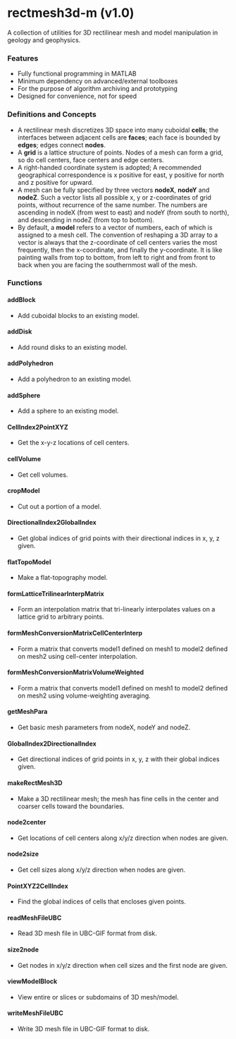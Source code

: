 # rectmesh3d-m (v1.0)
A collection of utilities for 3D rectilinear mesh and model manipulation in geology and geophysics.

### Features
- Fully functional programming in MATLAB
- Minimum dependency on advanced/external toolboxes
- For the purpose of algorithm archiving and prototyping
- Designed for convenience, not for speed

### Definitions and Concepts
- A rectilinear mesh discretizes 3D space into many cuboidal **cells**;
the interfaces between adjacent cells are **faces**; each face is bounded by **edges**;
edges connect **nodes**.
- A **grid** is a lattice structure of points. Nodes of a mesh can form a grid, so do cell centers, face centers and edge centers.
- A right-handed coordinate system is adopted; A recommended geographical correspondence is x positive for east, y positive for north and z positive for upward.
- A mesh can be fully specified by three vectors **nodeX**, **nodeY** and **nodeZ**. Such a vector lists all possible x, y or z-coordinates of grid points, without recurrence of the same number. The numbers are ascending in nodeX (from west to east) and nodeY (from south to north), and descending in nodeZ (from top to bottom).
- By default, a **model** refers to a vector of numbers, each of which is assigned to a mesh cell. The convention of reshaping a 3D array to a vector is always that the z-coordinate of cell centers varies the most frequently, then the x-coordinate, and finally the y-coordinate. It is like painting walls from top to bottom, from left to right and from front to back when you are facing the southernmost wall of the mesh.

### Functions

#### addBlock
- Add cuboidal blocks to an existing model.

#### addDisk
- Add round disks to an existing model.

#### addPolyhedron
- Add a polyhedron to an existing model.

#### addSphere
- Add a sphere to an existing model.

#### CellIndex2PointXYZ
- Get the x-y-z locations of cell centers.

#### cellVolume
- Get cell volumes.

#### cropModel
- Cut out a portion of a model.

#### DirectionalIndex2GlobalIndex
- Get global indices of grid points with their directional indices in x, y, z given.

#### flatTopoModel
- Make a flat-topography model.

#### formLatticeTrilinearInterpMatrix
- Form an interpolation matrix that tri-linearly interpolates values on a lattice grid to
arbitrary points.

#### formMeshConversionMatrixCellCenterInterp
- Form a matrix that converts model1 defined on mesh1 to model2 defined on mesh2 using cell-center interpolation.

#### formMeshConversionMatrixVolumeWeighted
- Form a matrix that converts model1 defined on mesh1 to model2 defined on mesh2 using volume-weighting averaging.

#### getMeshPara
- Get basic mesh parameters from nodeX, nodeY and nodeZ.

#### GlobalIndex2DirectionalIndex
- Get directional indices of grid points in x, y, z with their global indices given.

#### makeRectMesh3D
- Make a 3D rectilinear mesh; the mesh has fine cells in the center and coarser cells toward the boundaries.

#### node2center
- Get locations of cell centers along x/y/z direction when nodes are given.

#### node2size
- Get cell sizes along x/y/z direction when nodes are given.

#### PointXYZ2CellIndex
- Find the global indices of cells that encloses given points.

#### readMeshFileUBC
- Read 3D mesh file in UBC-GIF format from disk.

#### size2node
- Get nodes in x/y/z direction when cell sizes and the first node are given.

#### viewModelBlock
- View entire or slices or subdomains of 3D mesh/model.

#### writeMeshFileUBC
- Write 3D mesh file in UBC-GIF format to disk.
